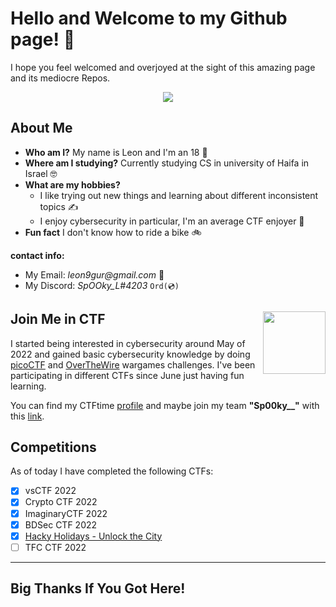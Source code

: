 # Hello and Welcome to my Github page! 👋

I hope you feel welcomed and overjoyed at the sight of this amazing page and its mediocre Repos.

<p align="center">
  <img src="https://media1.giphy.com/media/QYkX9IMHthYn0Y3pcG/giphy.gif?cid=ecf05e47czi5vgb8r6y9xqcbf7p5tj5ijjs3nlu7n3z1wqhz&rid=giphy.gif&ct=g" />
</p>


## About Me
 - **Who am I?** My name is Leon and I'm an 18 🧓
 - **Where am I studying?** Currently studying CS in university of Haifa in Israel 🤓
 - **What are my hobbies?** 
   * I like trying out new things and learning about different inconsistent topics ✍
   * I enjoy cybersecurity in particular, I'm an average CTF enjoyer 🤖
 - **Fun fact** I don't know how to ride a bike 🚲

 **contact info:**
 - My Email: _leon9gur@gmail.com_ 📧
 - My Discord: _SpOOky_L#4203_  `Ord(💿)`

## Join Me in CTF <img src="https://play-lh.googleusercontent.com/uiZnC5tIBpejW942OXct4smbaHmSowdT5tLSi28Oeb2_pMLPCL-VJqdGIH6ZO3A951M=w480-h960-rw" align='right' width=100 height=100 />


I started being interested in cybersecurity around May of 2022 and gained basic cybersecurity knowledge by doing [picoCTF](https://picoctf.org/ "picoCTF.org") and  [OverTheWire](https://overthewire.org/wargames/ "OverTheWire/wargames") wargames challenges. I've been participating in different CTFs since June just having fun learning. 
 
 You can find my CTFtime [profile](https://ctftime.org/user/138721 "CTFtime.org/profile") and maybe join my team **"Sp00ky__"** with this [link](https://ctftime.org/team/193765/#.YtqlZr7R8qo.link "Team link").

## Competitions
 As of today I have completed the following CTFs:
 * [x] vsCTF 2022
 * [x] Crypto CTF 2022
 * [x] ImaginaryCTF 2022
 * [x] BDSec CTF 2022
 * [x] [Hacky Holidays - Unlock the City](https://github.com/LeonGurin/Hacky-Holidays-Unlock-the-City-Writeup)
 * [ ] TFC CTF 2022 
___
## Big Thanks If You Got Here! 

<!--
Here are some ideas to get you started:

- 🔭 I’m currently working on ...
- 🌱 I’m currently learning ...
- 👯 I’m looking to collaborate on ...
- 🤔 I’m looking for help with ...
- 💬 Ask me about ...
- 📫 How to reach me: ...
- 😄 Pronouns: ...
- ⚡ Fun fact: ...
-->
